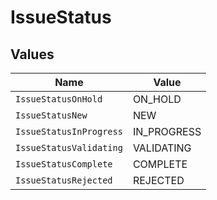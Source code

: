 # IssueStatus


## Values

| Name                    | Value                   |
| ----------------------- | ----------------------- |
| `IssueStatusOnHold`     | ON_HOLD                 |
| `IssueStatusNew`        | NEW                     |
| `IssueStatusInProgress` | IN_PROGRESS             |
| `IssueStatusValidating` | VALIDATING              |
| `IssueStatusComplete`   | COMPLETE                |
| `IssueStatusRejected`   | REJECTED                |